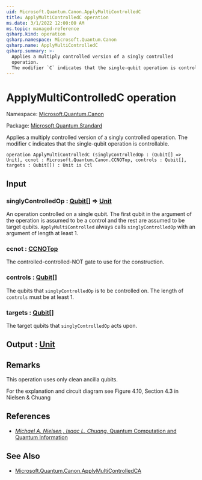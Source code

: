 ```yaml
---
uid: Microsoft.Quantum.Canon.ApplyMultiControlledC
title: ApplyMultiControlledC operation
ms.date: 3/1/2022 12:00:00 AM
ms.topic: managed-reference
qsharp.kind: operation
qsharp.namespace: Microsoft.Quantum.Canon
qsharp.name: ApplyMultiControlledC
qsharp.summary: >-
  Applies a multiply controlled version of a singly controlled
  operation.
  The modifier `C` indicates that the single-qubit operation is controllable.
---
```


# ApplyMultiControlledC operation

Namespace: [Microsoft.Quantum.Canon](xref:Microsoft.Quantum.Canon)

Package: [Microsoft.Quantum.Standard](https://nuget.org/packages/Microsoft.Quantum.Standard)


Applies a multiply controlled version of a singly controlledoperation.The modifier `C` indicates that the single-qubit operation is controllable.

```qsharp
operation ApplyMultiControlledC (singlyControlledOp : (Qubit[] => Unit), ccnot : Microsoft.Quantum.Canon.CCNOTop, controls : Qubit[], targets : Qubit[]) : Unit is Ctl
```


## Input

### singlyControlledOp : [Qubit](xref:microsoft.quantum.qsharp.valueliterals#qubit-literals)[] => [Unit](xref:microsoft.quantum.qsharp.valueliterals#unit-literal) 

An operation controlled on a single qubit.The first qubit in the argument of the operation isassumed to be a control and the rest are assumed to be target qubits.`ApplyMultiControlled` always calls `singlyControlledOp` with an argument oflength at least 1.


### ccnot : [CCNOTop](xref:Microsoft.Quantum.Canon.CCNOTop)

The controlled-controlled-NOT gate to use for the construction.


### controls : [Qubit](xref:microsoft.quantum.qsharp.valueliterals#qubit-literals)[]

The qubits that `singlyControlledOp` is to be controlled on.The length of `controls` must be at least 1.


### targets : [Qubit](xref:microsoft.quantum.qsharp.valueliterals#qubit-literals)[]

The target qubits that `singlyControlledOp` acts upon.



## Output : [Unit](xref:microsoft.quantum.qsharp.valueliterals#unit-literal)



## Remarks

This operation uses only clean ancilla qubits.For the explanation and circuit diagram see Figure 4.10, Section 4.3 in Nielsen & Chuang

## References

- [ *Michael A. Nielsen , Isaac L. Chuang*,  Quantum Computation and Quantum Information ](http://doi.org/10.1017/CBO9780511976667)

## See Also

- [Microsoft.Quantum.Canon.ApplyMultiControlledCA](xref:Microsoft.Quantum.Canon.ApplyMultiControlledCA)